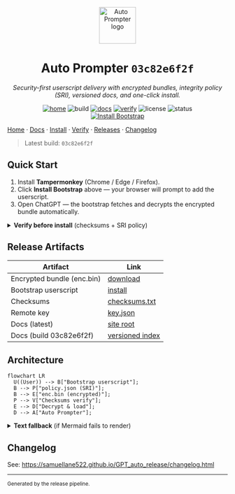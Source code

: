 <p align="center"><picture>
  <source srcset="https://samuellane522.github.io/GPT_auto_release/assets/logo.png" type="image/png"/>
  <img alt="Auto Prompter logo" src="https://samuellane522.github.io/GPT_auto_release/assets/logo.svg" width="84" height="84"/>
</picture></p>
<h1 align="center">Auto Prompter <code>03c82e6f2f</code></h1>
<p align="center"><em>Security-first userscript delivery with encrypted bundles, integrity policy (SRI), versioned docs, and one-click install.</em></p>
<p align="center">
  <a href="https://github.com/Samuellane522/GPT_auto_release"><img alt="home" src="https://img.shields.io/badge/home-repo-0a84ff?style=flat&logo=github" /></a>
  <img alt="build" src="https://img.shields.io/badge/build-03c82e6f2f-0a84ff?style=flat&logo=github" />
  <a href="https://samuellane522.github.io/GPT_auto_release/"><img alt="docs" src="https://img.shields.io/badge/docs-online-34c759?style=flat" /></a>
  <a href="https://samuellane522.github.io/GPT_auto_release/verify.html"><img alt="verify" src="https://img.shields.io/badge/verify-checksums-64d2ff?style=flat" /></a>
  <img alt="license" src="https://img.shields.io/badge/license-MIT-informational?style=flat" />
  <img alt="status" src="https://img.shields.io/badge/status-beta-ffb020?style=flat" />
  <br/>
  <a href="https://samuellane522.github.io/GPT_auto_release/beta-release/current/boot/auto-prompter-bootstrap.user.js">
    <img alt="Install Bootstrap" src="https://img.shields.io/badge/Install%20Bootstrap-Click-0a84ff?style=for-the-badge" />
  </a>
</p>

[Home](https://github.com/Samuellane522/GPT_auto_release) · [Docs](https://samuellane522.github.io/GPT_auto_release/) · [Install](https://samuellane522.github.io/GPT_auto_release/install.html) · [Verify](https://samuellane522.github.io/GPT_auto_release/verify.html) · [Releases](https://samuellane522.github.io/GPT_auto_release/releases.html) · [Changelog](https://samuellane522.github.io/GPT_auto_release/changelog.html)

> Latest build: `03c82e6f2f`

## Quick Start
1. Install **Tampermonkey** (Chrome / Edge / Firefox).
2. Click **Install Bootstrap** above — your browser will prompt to add the userscript.
3. Open ChatGPT — the bootstrap fetches and decrypts the encrypted bundle automatically.

<details>
<summary><strong>Verify before install</strong> (checksums + SRI policy)</summary>

- Checksums: [checksums.txt]()
- Policy (SRI): [policy.json](https://samuellane522.github.io/GPT_auto_release/download/beta/policy.json)

**enc.bin SRI**
```
sha256-wizWGcOh/2A5QoUFnlD5dgyzofVAzYLSLxuURFj2n+8=
```

**CLI**
```bash
curl -sSfL  | sed -n '1,60p'
```
</details>

## Release Artifacts
| Artifact | Link |
| --- | --- |
| Encrypted bundle (enc.bin) | [download](https://samuellane522.github.io/GPT_auto_release/download/beta/auto-prompter-enc.bin) |
| Bootstrap userscript | [install](https://samuellane522.github.io/GPT_auto_release/beta-release/current/boot/auto-prompter-bootstrap.user.js) |
| Checksums | [checksums.txt]() |
| Remote key | [key.json]() |
| Docs (latest) | [site root](https://samuellane522.github.io/GPT_auto_release/) |
| Docs (build 03c82e6f2f) | [versioned index](https://samuellane522.github.io/GPT_auto_release/v/03c82e6f2f/index.html) |

## Architecture
```mermaid
flowchart LR
  U((User)) --> B["Bootstrap userscript"];
  B --> P["policy.json (SRI)"];
  B --> E["enc.bin (encrypted)"];
  P --> V["Checksums verify"];
  E --> D["Decrypt & load"];
  D --> A["Auto Prompter"];
```

<details>
<summary><strong>Text fallback</strong> (if Mermaid fails to render)</summary>

```text
User -> Bootstrap userscript -> {policy.json (SRI), enc.bin}
policy.json -> verify checksums
enc.bin -> decrypt & load -> Auto Prompter
```
</details>

## Changelog
See: https://samuellane522.github.io/GPT_auto_release/changelog.html

---
<sub>Generated by the release pipeline.</sub>
